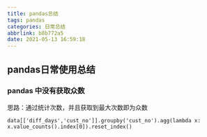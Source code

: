 ```yaml
---
title: pandas总结
tags: pandas
categories: 日常总结
abbrlink: b8b772a5
date: 2021-05-13 16:59:18
---
```


## pandas日常使用总结

### pandas 中没有获取众数

思路：通过统计次数，并且获取到最大次数即为众数


```
data[['diff_days','cust_no']].groupby('cust_no').agg(lambda x: x.value_counts().index[0]).reset_index()
```